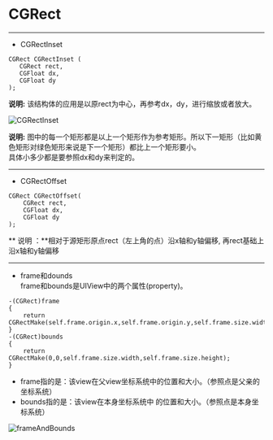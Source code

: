 # CGRect
---
* CGRectInset  
``` objc
CGRect CGRectInset (
   CGRect rect,
   CGFloat dx,
   CGFloat dy
);
```  
**说明:** 该结构体的应用是以原rect为中心，再参考dx，dy，进行缩放或者放大。

![CGRectInset](http://images.cnblogs.com/cnblogs_com/85538649/CGRectInset.jpg)

**说明:** 图中的每一个矩形都是以上一个矩形作为参考矩形。所以下一矩形（比如黄色矩形对绿色矩形来说是下一个矩形）都比上一个矩形要小。  
具体小多少都是要参照dx和dy来判定的。<br />

---

* CGRectOffset  
```objc
CGRect CGRectOffset(
    CGRect rect,
    CGFloat dx,
    CGFloat dy
);
```   
** 说明 ：**相对于源矩形原点rect（左上角的点）沿x轴和y轴偏移, 再rect基础上沿x轴和y轴偏移


---


* frame和dounds  
frame和bounds是UIView中的两个属性(property)。  
``` objc
-(CGRect)frame
{
    return CGRectMake(self.frame.origin.x,self.frame.origin.y,self.frame.size.width,self.frame.size.height);
}
-(CGRect)bounds
{
    return CGRectMake(0,0,self.frame.size.width,self.frame.size.height);
}
```

  * frame指的是：该view在父view坐标系统中的位置和大小。（参照点是父亲的坐标系统）
  * bounds指的是：该view在本身坐标系统中 的位置和大小。（参照点是本身坐标系统） <br />    
  
  ![frameAndBounds](http://pic002.cnblogs.com/images/2011/315766/2011081514215034.png)

